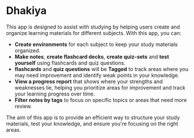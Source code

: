 # Dhakiya

This app is designed to assist with studying by helping users create and organize learning materials for different subjects. With this app, you can:

- **Create environments** for each subject to keep your study materials organized.
- **Make notes**, **create flashcard decks**, **create quiz-sets** and **test yourself** using flashcards and quiz questions.
- **flashcards** and **quiz questions** will be **Tagged** to track areas where you may need improvement and identify weak points in your knowledge.
- **View a progress report** that shows where your strengths and weaknesses lie, helping you prioritize areas for improvement and track your learning progress over time.
- **Filter notes by tags** to focus on specific topics or areas that need more review.

The aim of this app is to provide an efficient way to structure your study materials, test your knowledge, and ensure you're focusing on the right areas.
